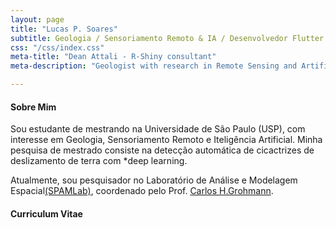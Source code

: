 ```yaml
---
layout: page
title: "Lucas P. Soares"
subtitle: Geologia / Sensoriamento Remoto & IA / Desenvolvedor Flutter
css: "/css/index.css"
meta-title: "Dean Attali - R-Shiny consultant"
meta-description: "Geologist with research in Remote Sensing and Artificial Inteligence."

---
```


#### Sobre Mim

Sou estudante de mestrando na Universidade de São Paulo (USP), com interesse em Geologia, Sensoriamento Remoto e Iteligência Artificial. Minha pesquisa de mestrado consiste na detecção automática de cicactrizes de deslizamento de terra com *deep learning.

Atualmente, sou pesquisador no Laboratório de Análise e Modelagem Espacial[(SPAMLab)](https://spamlab.github.io/), coordenado pelo Prof. [Carlos H.Grohmann](https://carlosgrohmann.com/).  


#### Curriculum Vitae

